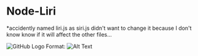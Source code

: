 # Node-Liri

*accidently named liri.js as siri.js didn't want to change it because I don't know know if it will affect the other files...



![GitHub Logo](/images/logo.png)
Format: ![Alt Text](url)